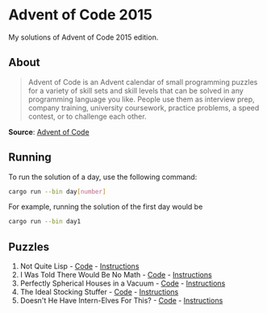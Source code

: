# Advent of Code 2015

My solutions of Advent of Code 2015 edition.

## About

> Advent of Code is an Advent calendar of small programming puzzles for a
variety of skill sets and skill levels that can be solved in any programming
language you like. People use them as interview prep, company training,
university coursework, practice problems, a speed contest, or to challenge each
other.

**Source**: [Advent of Code](https://adventofcode.com/2015/about)

## Running

To run the solution of a day, use the following command:

```bash
cargo run --bin day[number]
```

For example, running the solution of the first day would be

```bash
cargo run --bin day1
```

## Puzzles

1. Not Quite Lisp - [Code](src/day01/main.rs) - [Instructions](https://adventofcode.com/2015/day/1)
2. I Was Told There Would Be No Math - [Code](src/day02/main.rs) - [Instructions](https://adventofcode.com/2015/day/2)
3. Perfectly Spherical Houses in a Vacuum - [Code](src/day03/main.rs) - [Instructions](https://adventofcode.com/2015/day/3)
4. The Ideal Stocking Stuffer - [Code](src/day04/main.rs) - [Instructions](https://adventofcode.com/2015/day/4)
5. Doesn't He Have Intern-Elves For This? - [Code](src/day05/main.rs) - [Instructions](https://adventofcode.com/2015/day/5)

